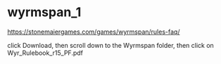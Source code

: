 # wyrmspan_1

https://stonemaiergames.com/games/wyrmspan/rules-faq/

click Download, then scroll down to the Wyrmspan folder, then click on Wyr_Rulebook_r15_PF.pdf
